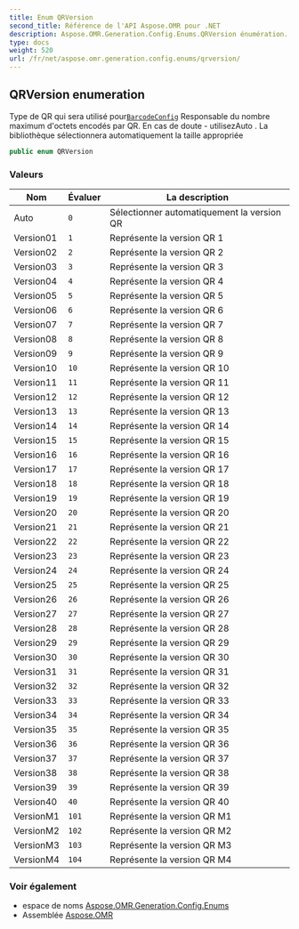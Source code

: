 ```yaml
---
title: Enum QRVersion
second_title: Référence de l'API Aspose.OMR pour .NET
description: Aspose.OMR.Generation.Config.Enums.QRVersion énumération. Type de QR qui sera utilisé pourBarcodeConfig Responsable du nombre maximum doctets encodés par QR. En cas de doute  utilisezAuto . La bibliothèque sélectionnera automatiquement la taille appropriée
type: docs
weight: 520
url: /fr/net/aspose.omr.generation.config.enums/qrversion/
---
```

## QRVersion enumeration

Type de QR qui sera utilisé pour[`BarcodeConfig`](../../aspose.omr.generation.config.elements/barcodeconfig/) Responsable du nombre maximum d'octets encodés par QR. En cas de doute - utilisezAuto . La bibliothèque sélectionnera automatiquement la taille appropriée

```csharp
public enum QRVersion
```

### Valeurs

| Nom | Évaluer | La description |
| --- | --- | --- |
| Auto | `0` | Sélectionner automatiquement la version QR |
| Version01 | `1` | Représente la version QR 1 |
| Version02 | `2` | Représente la version QR 2 |
| Version03 | `3` | Représente la version QR 3 |
| Version04 | `4` | Représente la version QR 4 |
| Version05 | `5` | Représente la version QR 5 |
| Version06 | `6` | Représente la version QR 6 |
| Version07 | `7` | Représente la version QR 7 |
| Version08 | `8` | Représente la version QR 8 |
| Version09 | `9` | Représente la version QR 9 |
| Version10 | `10` | Représente la version QR 10 |
| Version11 | `11` | Représente la version QR 11 |
| Version12 | `12` | Représente la version QR 12 |
| Version13 | `13` | Représente la version QR 13 |
| Version14 | `14` | Représente la version QR 14 |
| Version15 | `15` | Représente la version QR 15 |
| Version16 | `16` | Représente la version QR 16 |
| Version17 | `17` | Représente la version QR 17 |
| Version18 | `18` | Représente la version QR 18 |
| Version19 | `19` | Représente la version QR 19 |
| Version20 | `20` | Représente la version QR 20 |
| Version21 | `21` | Représente la version QR 21 |
| Version22 | `22` | Représente la version QR 22 |
| Version23 | `23` | Représente la version QR 23 |
| Version24 | `24` | Représente la version QR 24 |
| Version25 | `25` | Représente la version QR 25 |
| Version26 | `26` | Représente la version QR 26 |
| Version27 | `27` | Représente la version QR 27 |
| Version28 | `28` | Représente la version QR 28 |
| Version29 | `29` | Représente la version QR 29 |
| Version30 | `30` | Représente la version QR 30 |
| Version31 | `31` | Représente la version QR 31 |
| Version32 | `32` | Représente la version QR 32 |
| Version33 | `33` | Représente la version QR 33 |
| Version34 | `34` | Représente la version QR 34 |
| Version35 | `35` | Représente la version QR 35 |
| Version36 | `36` | Représente la version QR 36 |
| Version37 | `37` | Représente la version QR 37 |
| Version38 | `38` | Représente la version QR 38 |
| Version39 | `39` | Représente la version QR 39 |
| Version40 | `40` | Représente la version QR 40 |
| VersionM1 | `101` | Représente la version QR M1 |
| VersionM2 | `102` | Représente la version QR M2 |
| VersionM3 | `103` | Représente la version QR M3 |
| VersionM4 | `104` | Représente la version QR M4 |

### Voir également

* espace de noms [Aspose.OMR.Generation.Config.Enums](../../aspose.omr.generation.config.enums/)
* Assemblée [Aspose.OMR](../../)


